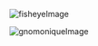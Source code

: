 
![fisheyeImage](https://user-images.githubusercontent.com/54168090/63163168-34152700-c057-11e9-85a9-cd23109a4bd7.jpg)

![gnomoniqueImage](https://user-images.githubusercontent.com/54168090/63163023-cb2daf00-c056-11e9-8afe-da3a0e71f816.jpg)
